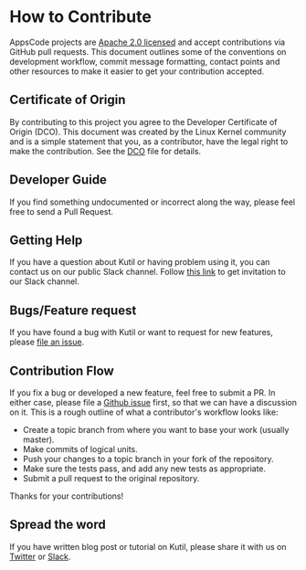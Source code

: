 # How to Contribute

AppsCode projects are [Apache 2.0 licensed](LICENSE) and accept contributions via
GitHub pull requests.  This document outlines some of the conventions on
development workflow, commit message formatting, contact points and other
resources to make it easier to get your contribution accepted.

## Certificate of Origin

By contributing to this project you agree to the Developer Certificate of
Origin (DCO). This document was created by the Linux Kernel community and is a
simple statement that you, as a contributor, have the legal right to make the
contribution. See the [DCO](DCO) file for details.

## Developer Guide
If you find something undocumented or incorrect along the way,
please feel free to send a Pull Request.

## Getting Help
If you have a question about Kutil or having problem using it, you can contact us on our public Slack channel. Follow [this link](https://slack.appscode.com) to get invitation to our Slack channel.

## Bugs/Feature request
If you have found a bug with Kutil or want to request for new features, please [file an issue](https://github.com/kmodules/resource-calculator/issues/new).

## Contribution Flow
If you fix a bug or developed a new feature, feel free to submit a PR. In either case, please file a [Github issue]((https://github.com/kmodules/resource-calculator/issues/new)) first, so that we can have a discussion on it. This is a rough outline of what a contributor's workflow looks like:

- Create a topic branch from where you want to base your work (usually master).
- Make commits of logical units.
- Push your changes to a topic branch in your fork of the repository.
- Make sure the tests pass, and add any new tests as appropriate.
- Submit a pull request to the original repository.

Thanks for your contributions!

## Spread the word
If you have written blog post or tutorial on Kutil, please share it with us on [Twitter](https://twitter.com/AppsCodeHQ) or [Slack](https://slack.appscode.com).
